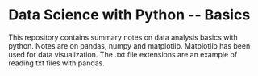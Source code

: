 # Data Science with Python -- Basics
This repository contains summary notes on data analysis basics with python. Notes are on pandas, numpy and matplotlib. Matplotlib has been used for data visualization. The .txt file extensions are an example of reading txt files with pandas.
